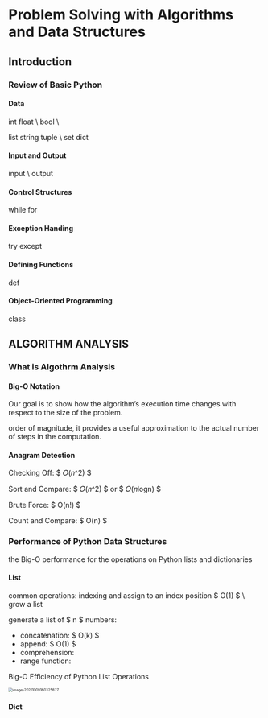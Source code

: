 # Problem Solving with Algorithms and Data Structures

## Introduction
### Review of Basic Python
#### Data
int float \ bool \ 

list string tuple \ set dict

#### Input and Output
input \ output

#### Control Structures
while for

#### Exception Handing
try except

#### Defining Functions
def 

#### Object-Oriented Programming
class

## ALGORITHM ANALYSIS
### What is Algothrm Analysis
#### Big-O Notation
Our goal is to show how the algorithm’s execution time changes
with respect to the size of the problem.

order of magnitude, it provides a useful approximation to the actual number of steps in the computation.

#### Anagram Detection
Checking Off: $ 𝑂(𝑛^2) $

Sort and Compare: $ 𝑂(𝑛^2) $ or $ 𝑂(𝑛logn) $

Brute Force: $ O(n!) $

Count and Compare: $ O(n) $

### Performance of Python Data Structures
the Big-O performance for the operations on Python lists and dictionaries
#### List
common operations: indexing and assign to an index position $ O(1) $ \ grow a list 

generate a list of $ n $ numbers: 
* concatenation: $ O(k) $
* append: $ O(1) $
* comprehension: 
* range function: 

Big-O Efficiency of Python List Operations

<img src="C:\Users\Yim\AppData\Roaming\Typora\typora-user-images\image-20211009160325627.png" alt="image-20211009160325627" style="zoom:50%;" />

#### Dict














